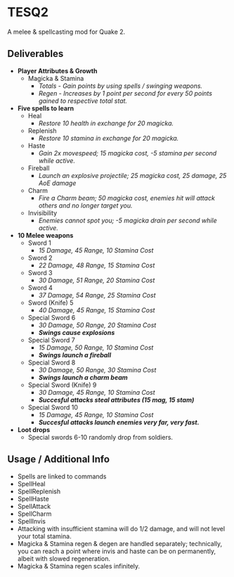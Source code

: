 # TESQ2

A melee & spellcasting mod for Quake 2.

## Deliverables

* **Player Attributes & Growth**
  * Magicka & Stamina
    * *Totals - Gain points by using spells / swinging weapons.*
    * *Regen - Increases by 1 point per second for every 50 points gained to respective total stat.*
* **Five spells to learn**
  * Heal
    * *Restore 10 health in exchange for 20 magicka.*
  * Replenish
    * *Restore 10 stamina in exchange for 20 magicka.*
  * Haste
    * *Gain 2x movespeed; 15 magicka cost, -5 stamina per second while active.*
  * Fireball
    * *Launch an explosive projectile; 25 magicka cost, 25 damage, 25 AoE damage*
  * Charm
    * *Fire a Charm beam; 50 magicka cost, enemies hit will attack others and no longer target you.*
  * Invisibility
    * *Enemies cannot spot you; -5 magicka drain per second while active.*
* **10 Melee weapons**
  * Sword 1
    * *15 Damage, 45 Range, 10 Stamina Cost*
  * Sword 2
    * *22 Damage, 48 Range, 15 Stamina Cost*
  * Sword 3
    * *30 Damage, 51 Range, 20 Stamina Cost*
  * Sword 4
    * *37 Damage, 54 Range, 25 Stamina Cost*
  * Sword (Knife) 5
    * *40 Damage, 45 Range, 15 Stamina Cost*
  * Special Sword 6
    * *30 Damage, 50 Range, 20 Stamina Cost*
    * ***Swings cause explosions***
  * Special Sword 7
    * *15 Damage, 50 Range, 10 Stamina Cost*
    * ***Swings launch a fireball***
  * Special Sword 8
    * *30 Damage, 50 Range, 30 Stamina Cost*
    * ***Swings launch a charm beam***
  * Special Sword (Knife) 9
    * *30 Damage, 45 Range, 10 Stamina Cost*
    * ***Succesful attacks steal attributes (15 mag, 15 stam)***
  * Special Sword 10
    * *15 Damage, 45 Range, 10 Stamina Cost*
    * ***Succesful attacks launch enemies very far, very fast.***
* **Loot drops**
  * Special swords 6-10 randomly drop from soldiers.
  
## Usage / Additional Info

* Spells are linked to commands
 * SpellHeal
 * SpellReplenish
 * SpellHaste
 * SpellAttack
 * SpellCharm
 * SpellInvis
* Attacking with insufficient stamina will do 1/2 damage, and will not level your total stamina.
* Magicka & Stamina regen & degen are handled separately; technically, you can reach a point where invis and haste can be on permanently, albeit with slowed regeneration.
* Magicka & Stamina regen scales infinitely.
